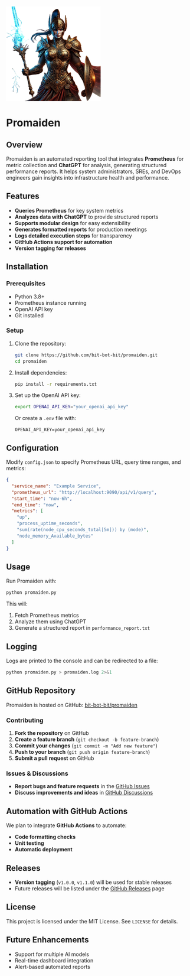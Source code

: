 ![Promaiden Logo](assets/logo.png)
# Promaiden

## Overview

Promaiden is an automated reporting tool that integrates **Prometheus** for metric collection and **ChatGPT** for analysis, generating structured performance reports. It helps system administrators, SREs, and DevOps engineers gain insights into infrastructure health and performance.

## Features

- **Queries Prometheus** for key system metrics
- **Analyzes data with ChatGPT** to provide structured reports
- **Supports modular design** for easy extensibility
- **Generates formatted reports** for production meetings
- **Logs detailed execution steps** for transparency
- **GitHub Actions support for automation**
- **Version tagging for releases**

## Installation

### Prerequisites

- Python 3.8+
- Prometheus instance running
- OpenAI API key
- Git installed

### Setup

1. Clone the repository:
   ```sh
   git clone https://github.com/bit-bot-bit/promaiden.git
   cd promaiden
   ```
2. Install dependencies:
   ```sh
   pip install -r requirements.txt
   ```
3. Set up the OpenAI API key:
   ```sh
   export OPENAI_API_KEY="your_openai_api_key"
   ```
   Or create a `.env` file with:
   ```
   OPENAI_API_KEY=your_openai_api_key
   ```

## Configuration

Modify `config.json` to specify Prometheus URL, query time ranges, and metrics:

```json
{
  "service_name": "Example Service",
  "prometheus_url": "http://localhost:9090/api/v1/query",
  "start_time": "now-6h",
  "end_time": "now",
  "metrics": [
    "up",
    "process_uptime_seconds",
    "sum(rate(node_cpu_seconds_total[5m])) by (mode)",
    "node_memory_Available_bytes"
  ]
}
```

## Usage

Run Promaiden with:

```sh
python promaiden.py
```

This will:

1. Fetch Prometheus metrics
2. Analyze them using ChatGPT
3. Generate a structured report in `performance_report.txt`

## Logging

Logs are printed to the console and can be redirected to a file:

```sh
python promaiden.py > promaiden.log 2>&1
```

## GitHub Repository

Promaiden is hosted on GitHub: [bit-bot-bit/promaiden](https://github.com/bit-bot-bit/promaiden)

### Contributing

1. **Fork the repository** on GitHub
2. **Create a feature branch** (`git checkout -b feature-branch`)
3. **Commit your changes** (`git commit -m "Add new feature"`)
4. **Push to your branch** (`git push origin feature-branch`)
5. **Submit a pull request** on GitHub

### Issues & Discussions

- **Report bugs and feature requests** in the [GitHub Issues](https://github.com/bit-bot-bit/promaiden/issues)
- **Discuss improvements and ideas** in [GitHub Discussions](https://github.com/bit-bot-bit/promaiden/discussions)

## Automation with GitHub Actions

We plan to integrate **GitHub Actions** to automate:

- **Code formatting checks**
- **Unit testing**
- **Automatic deployment**

## Releases

- **Version tagging** (`v1.0.0`, `v1.1.0`) will be used for stable releases
- Future releases will be listed under the [GitHub Releases](https://github.com/bit-bot-bit/promaiden/releases) page

## License

This project is licensed under the MIT License. See `LICENSE` for details.

## Future Enhancements

- Support for multiple AI models
- Real-time dashboard integration
- Alert-based automated reports

